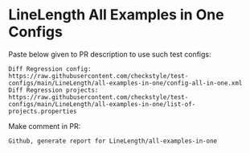 # LineLength All Examples in One Configs
Paste below given to PR description to use such test configs:
```
Diff Regression config: https://raw.githubusercontent.com/checkstyle/test-configs/main/LineLength/all-examples-in-one/config-all-in-one.xml
Diff Regression projects: https://raw.githubusercontent.com/checkstyle/test-configs/main/LineLength/all-examples-in-one/list-of-projects.properties
```
Make comment in PR:
```
Github, generate report for LineLength/all-examples-in-one
```
